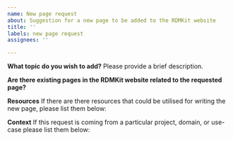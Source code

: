 ```yaml
---
name: New page request
about: Suggestion for a new page to be added to the RDMKit website
title: ''
labels: new page request
assignees: ''

---
```


**What topic do you wish to add?**
Please provide a brief description.

**Are there existing pages in the RDMKit website related to the requested page?**


**Resources**
If there are there resources that could be utilised for writing the new page, please list them below:


**Context**
If this request is coming from a particular project, domain, or use-case please list them below:

